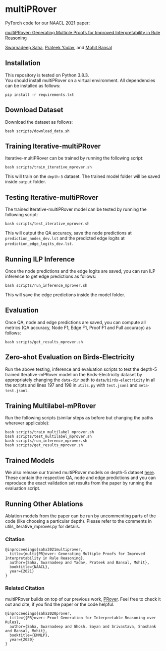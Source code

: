 # multiPRover
PyTorch code for our NAACL 2021 paper:

[multiPRover: Generating Multiple Proofs for Improved Interpretability in Rule Reasoning](https://arxiv.org/abs/2106.01354)

[Swarnadeep Saha](https://swarnahub.github.io/), [Prateek Yadav](https://prateek-yadav.github.io/), and [Mohit Bansal](https://www.cs.unc.edu/~mbansal/)

## Installation
This repository is tested on Python 3.8.3.  
You should install multiPRover on a virtual environment. All dependencies can be installed as follows:
```
pip install -r requirements.txt
```

## Download Dataset
Download the dataset as follows:
```
bash scripts/download_data.sh
```

## Training Iterative-multiPRover
Iterative-multiPRover can be trained by running the following script:
```
bash scripts/train_iterative_mprover.sh
```
This will train on the ```depth-5``` dataset.
The trained model folder will be saved inside ```output``` folder.

## Testing Iterative-multiPRover

The trained Iterative-multiPRover model can be tested by running the following script:
```
bash scripts/test_iterative_mprover.sh
```
This will output the QA accuracy, save the node predictions at ```prediction_nodes_dev.lst``` and the predicted edge logits at ```prediction_edge_logits_dev.lst```.

## Running ILP Inference

Once the node predictions and the edge logits are saved, you can run ILP inference to get edge predictions as follows:
```
bash scripts/run_inference_mprover.sh
```
This will save the edge predictions inside the model folder.

## Evaluation

Once QA, node and edge predictions are saved, you can compute all metrics (QA accuracy, Node F1, Edge F1, Proof F1 and Full accuracy) as follows:
```
bash scripts/get_results_mprover.sh
```

## Zero-shot Evaluation on Birds-Electricity
Run the above testing, inference and evaluation scripts to test the depth-5 trained Iterative-mPRover model on the Birds-Electricity dataset by appropriately changing the ```data-dir``` path to ```data/birds-electricity``` in all the scripts and lines 197 and 198 in ```utils.py``` with ```test.jsonl``` and ```meta-test.jsonl```.


## Training Multilabel-mPRover
Run the following scripts (similar steps as before but changing the paths wherever applicable):
```
bash scripts/train_multilabel_mprover.sh
bash scripts/test_multilabel_mprover.sh
bash scripts/run_inference_mprover.sh
bash scripts/get_results_mprover.sh
```

## Trained Models
We also release our trained multiPRover models on depth-5 dataset [here](https://drive.google.com/file/d/1bIKOmq29teXP87o1KjS3TV1x0caqs6AU/view?usp=sharing). These contain the respective QA, node and edge predictions and you can reproduce the exact validation set results from the paper by running the evaluation script.


## Running Other Ablations
Ablation models from the paper can be run by uncommenting parts of the code (like choosing a particular depth). Please refer to the comments in utils_iterative_mprover.py for details.


### Citation
```
@inproceedings{saha2021multiprover,
  title={multi{PR}over: Generating Multiple Proofs for Improved Interpretability in Rule Reasoning},
  author={Saha, Swarnadeep and Yadav, Prateek and Bansal, Mohit},
  booktitle={NAACL},
  year={2021}
}
```

### Related Citation
multiPRover builds on top of our previous work, [PRover](https://arxiv.org/abs/2010.02830). Feel free to check it out and cite, if you find the paper or the code helpful.
```
@inproceedings{saha2020prover,
  title={{PR}over: Proof Generation for Interpretable Reasoning over Rules},
  author={Saha, Swarnadeep and Ghosh, Sayan and Srivastava, Shashank and Bansal, Mohit},
  booktitle={EMNLP},
  year={2020}
}
```

